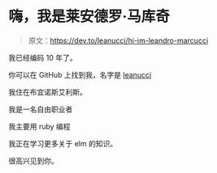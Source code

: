# 嗨，我是莱安德罗·马库奇

> 原文：<https://dev.to/leanucci/hi-im-leandro-marcucci>

我已经编码 10 年了。

你可以在 GitHub 上找到我，名字是 [leanucci](https://github.com/leanucci)

我住在布宜诺斯艾利斯。

我是一名自由职业者

我主要用 ruby 编程

我正在学习更多关于 elm 的知识。

很高兴见到你。